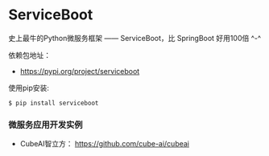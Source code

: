 # ServiceBoot

史上最牛的Python微服务框架 —— ServiceBoot，比 SpringBoot 好用100倍 ^-^

依赖包地址： 

- https://pypi.org/project/serviceboot

使用pip安装:

    $ pip install serviceboot

### 微服务应用开发实例

- CubeAI智立方： https://github.com/cube-ai/cubeai

